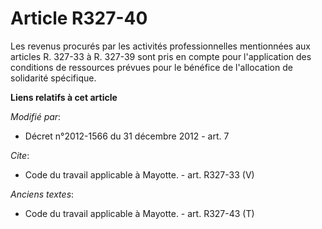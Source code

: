 # Article R327-40

Les revenus procurés par les activités professionnelles mentionnées aux articles R. 327-33 à R. 327-39 sont pris en compte
pour l'application des conditions de ressources prévues pour le bénéfice de l'allocation de solidarité spécifique.

**Liens relatifs à cet article**

_Modifié par_:

  - Décret n°2012-1566 du 31 décembre 2012 - art. 7

_Cite_:

  - Code du travail applicable à Mayotte. - art. R327-33 (V)

_Anciens textes_:

  - Code du travail applicable à Mayotte. - art. R327-43 (T)
